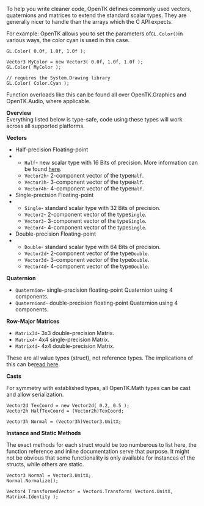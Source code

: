To help you write cleaner code, OpenTK defines commonly used vectors, quaternions and matrices to extend the standard scalar types. They are generally nicer to handle than the arrays which the C API expects.

For example: OpenTK allows you to set the parameters of`GL.Color()`in various ways, the color cyan is used in this case.

```
GL.Color( 0.0f, 1.0f, 1.0f );
 
Vector3 MyColor = new Vector3( 0.0f, 1.0f, 1.0f );
GL.Color( MyColor );
 
// requires the System.Drawing library
GL.Color( Color.Cyan );
```

Function overloads like this can be found all over OpenTK.Graphics and OpenTK.Audio, where applicable.

**Overview**  
Everything listed below is type-safe, code using these types will work across all supported platforms.

**Vectors**

* Half-precision Floating-point
* * `Half`- new scalar type with 16 Bits of precision. More information can be found [here](https://web.archive.org/web/20140829080916/http://www.opentk.com/node/788).
  * `Vector2h`- 2-component vector of the type`Half`.
  * `Vector3h`- 3-component vector of the type`Half`.
  * `Vector4h`- 4-component vector of the type`Half`.
* Single-precision Floating-point
* * `Single`- standard scalar type with 32 Bits of precision.
  * `Vector2`- 2-component vector of the type`Single`.
  * `Vector3`- 3-component vector of the type`Single`.
  * `Vector4`- 4-component vector of the type`Single`.
* Double-precision Floating-point
* * `Double`- standard scalar type with 64 Bits of precision.
  * `Vector2d`- 2-component vector of the type`Double`.
  * `Vector3d`- 3-component vector of the type`Double`.
  * `Vector4d`- 4-component vector of the type`Double`.

**Quaternion**

* `Quaternion`- single-precision floating-point Quaternion using 4 components.
* `Quaterniond`- double-precision floating-point Quaternion using 4 components.

**Row-Major Matrices**

* `Matrix3d`- 3x3 double-precision Matrix.
* `Matrix4`- 4x4 single-precision Matrix.
* `Matrix4d`- 4x4 double-precision Matrix.

These are all value types \(struct\), not reference types. The implications of this can be[read here](https://web.archive.org/web/20140829080916/http://www.opentk.com/doc/chapter/2/rules_of_thumb).

**Casts**

For symmetry with established types, all OpenTK.Math types can be cast and allow serialization.

```
Vector2d TexCoord = new Vector2d( 0.2, 0.5 );
Vector2h HalfTexCoord = (Vector2h)TexCoord;
 
Vector3h Normal = (Vector3h)Vector3.UnitX;
```

**Instance and Static Methods**

The exact methods for each struct would be too numberous to list here, the function reference and inline documentation serve that purpose. It might not be obvious that some functionality is only available for instances of the structs, while others are static.

```
Vector3 Normal = Vector3.UnitX;
Normal.Normalize();
 
Vector4 TransformedVector = Vector4.Transform( Vector4.UnitX, Matrix4.Identity );
```



